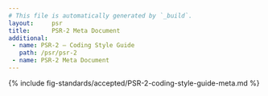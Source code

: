 ```yaml
---
# This file is automatically generated by `_build`.
layout:     psr
title:      PSR-2 Meta Document
additional:
 - name: PSR-2 — Coding Style Guide
   path: /psr/psr-2
 - name: PSR-2 Meta Document
---
```

{% include fig-standards/accepted/PSR-2-coding-style-guide-meta.md %}
